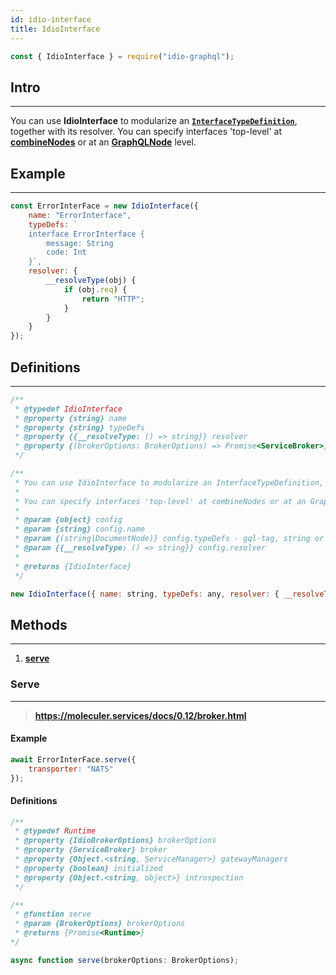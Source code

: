 ```yaml
---
id: idio-interface
title: IdioInterface
---
```


```javascript 
const { IdioInterface } = require("idio-graphql");
```

## Intro

---

You can use **IdioInterface** to modularize an **[`InterfaceTypeDefinition`](http://spec.graphql.org/June2018/#InterfaceTypeDefinition)**, together with its resolver. You can specify interfaces 'top-level' at **[combineNodes](combine-nodes)** or at an **[GraphQLNode](graphql-node)** level.

## Example

---

```javascript
const ErrorInterFace = new IdioInterface({
    name: "ErrorInterface",
    typeDefs: `
    interface ErrorInterface {
        message: String
        code: Int
    }`,
    resolver: {
        __resolveType(obj) {
            if (obj.req) {
                return "HTTP";
            }
        }
    }
});
```


## Definitions

---

```javascript
/**
 * @typedef IdioInterface
 * @property {string} name
 * @property {string} typeDefs
 * @property {{__resolveType: () => string}} resolver
 * @property {(brokerOptions: BrokerOptions) => Promise<ServiceBroker>} serve
 */

/**
 * You can use IdioInterface to modularize an InterfaceTypeDefinition, together with its resolver.
 *
 * You can specify interfaces 'top-level' at combineNodes or at an GraphQLNode level.
 *
 * @param {object} config
 * @param {string} config.name
 * @param {(string|DocumentNode)} config.typeDefs - gql-tag, string or filePath.
 * @param {{__resolveType: () => string}} config.resolver
 *
 * @returns {IdioInterface}
 */
```

```javascript
new IdioInterface({ name: string, typeDefs: any, resolver: { __resolveType: () => string } );
```

## Methods 

---

1. [**serve**](#serve)

### Serve 

---

> **https://moleculer.services/docs/0.12/broker.html**

#### Example
```javascript
await ErrorInterFace.serve({
    transporter: "NATS"
});
```

#### Definitions
```javascript
/**
 * @typedef Runtime
 * @property {IdioBrokerOptions} brokerOptions
 * @property {ServiceBroker} broker
 * @property {Object.<string, ServiceManager>} gatewayManagers
 * @property {boolean} initialized
 * @property {Object.<string, object>} introspection
 */

/**
 * @function serve
 * @param {BrokerOptions} brokerOptions
 * @returns {Promise<Runtime>}
*/
```

```javascript
async function serve(brokerOptions: BrokerOptions);
```